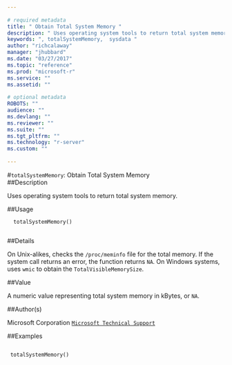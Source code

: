 ```yaml
--- 
 
# required metadata 
title: " Obtain Total System Memory " 
description: " Uses operating system tools to return total system memory. " 
keywords: ", totalSystemMemory,  sysdata " 
author: "richcalaway" 
manager: "jhubbard" 
ms.date: "03/27/2017" 
ms.topic: "reference" 
ms.prod: "microsoft-r" 
ms.service: "" 
ms.assetid: "" 
 
# optional metadata 
ROBOTS: "" 
audience: "" 
ms.devlang: "" 
ms.reviewer: "" 
ms.suite: "" 
ms.tgt_pltfrm: "" 
ms.technology: "r-server" 
ms.custom: "" 
 
--- 
```

 
 
 #`totalSystemMemory`:  Obtain Total System Memory  
 ##Description
 
Uses operating system tools to return total system memory.
 
 
 ##Usage

```   
  totalSystemMemory()
 
```
 
 ##Details
 
On Unix-alikes, checks the `/proc/meminfo` file for the total memory. If the system call
returns an error, the function returns `NA`. On Windows
systems, uses `wmic` to obtain the `TotalVisibleMemorySize`.
 
 
 ##Value
 
A numeric value representing total system memory in kBytes, or `NA`.
 
 ##Author(s)
 
 Microsoft Corporation [`Microsoft Technical Support`](https://go.microsoft.com/fwlink/?LinkID=698556&clcid=0x409)

 
 
 
 
 ##Examples

 ```
   
  totalSystemMemory()
 
```
 
 
 
 
 
 
